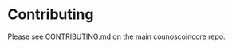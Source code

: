 # Contributing

Please see [CONTRIBUTING.md](https://github.com/CounosCoin-project/counoscoincore/blob/master/CONTRIBUTING.md) on the main counoscoincore repo.
